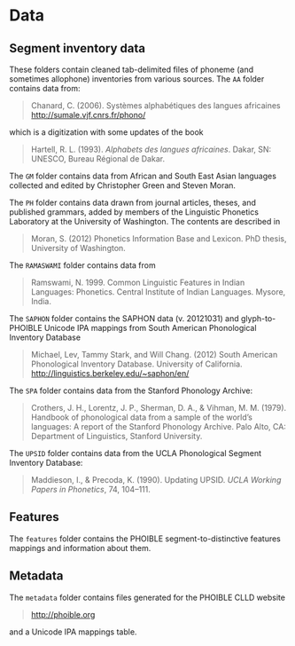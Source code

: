 # Data

## Segment inventory data

These folders contain cleaned tab-delimited files of phoneme (and 
sometimes allophone) inventories from various sources. The `AA` folder 
contains data from:

> Chanard, C. (2006). Systèmes alphabétiques des langues africaines 
> <http://sumale.vjf.cnrs.fr/phono/>

which is a digitization with some updates of the book 

> Hartell, R. L. (1993). *Alphabets des langues africaines*. Dakar, SN: 
> UNESCO, Bureau Régional de Dakar.

The `GM` folder contains data from African and South East Asian languages collected and edited by Christopher Green and Steven Moran.

The `PH` folder contains data drawn from journal articles, theses, and 
published grammars, added by members of the Linguistic Phonetics 
Laboratory at the University of Washington. The contents are described in

> Moran, S. (2012) Phonetics Information Base and Lexicon. PhD thesis, University of Washington.

The `RAMASWAMI` folder contains data from 

> Ramswami, N. 1999. Common Linguistic Features in Indian Languages: Phonetics. Central Institute of Indian Languages. Mysore, India.

The `SAPHON` folder contains the SAPHON data (v. 20121031) and glyph-to-PHOIBLE Unicode IPA mappings from South American Phonological Inventory Database

> Michael, Lev, Tammy Stark, and Will Chang. (2012) South American Phonological Inventory Database. University of California.
> <http://linguistics.berkeley.edu/~saphon/en/>

The `SPA` folder contains data from the Stanford Phonology Archive:

> Crothers, J. H., Lorentz, J. P., Sherman, D. A., & Vihman, M. M. 
> (1979). Handbook of phonological data from a sample of the world’s 
> languages: A report of the Stanford Phonology Archive. Palo Alto, 
> CA: Department of Linguistics, Stanford University.

The `UPSID` folder contains data from the UCLA Phonological Segment 
Inventory Database:

> Maddieson, I., & Precoda, K. (1990). Updating UPSID. _UCLA Working 
> Papers in Phonetics_, 74, 104–111.


## Features

The `features` folder contains the PHOIBLE segment-to-distinctive features mappings and information about them.

## Metadata

The `metadata` folder contains files generated for the PHOIBLE CLLD website

> <http://phoible.org>

and a Unicode IPA mappings table.

